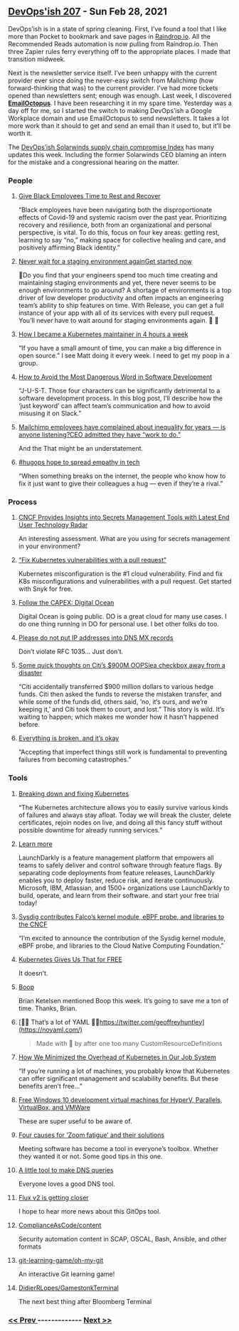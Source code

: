 ## [DevOps'ish 207](https://devopsish.com/207) - Sun Feb 28, 2021

DevOps’ish is in a state of spring cleaning. First, I’ve found a tool that I like more than Pocket to bookmark and save pages in <a href="https://raindrop.io/?utm_source=newsletter&amp;utm_medium=email&amp;utm_campaign=devopsish">Raindrop.io</a>. All the Recommended Reads automation is now pulling from Raindrop.io. Then three Zapier rules ferry everything off to the appropriate places. I made that transition midweek.

Next is the newsletter service itself. I’ve been unhappy with the current provider ever since doing the never-easy switch from Mailchimp (how forward-thinking that was) to the current provider. I’ve had more tickets opened than newsletters sent; enough was enough. Last week, I discovered <a href="https://emailoctopus.com/?urli=n6msM"><strong>EmailOctopus</strong></a>. I have been researching it in my spare time. Yesterday was a day off for me, so I started the switch to making DevOps’ish a Google Workplace domain and use EmailOctopus to send newsletters. It takes a lot more work than it should to get and send an email than it used to, but it’ll be worth it.

The <a href="https://devopsish.com/solarwinds-supply-chain-compromise/">DevOps’ish Solarwinds supply chain compromise Index</a> has many updates this week. Including the former Solarwinds CEO blaming an intern for the mistake and a congressional hearing on the matter.

### People

1. [Give Black Employees Time to Rest and Recover](https://hbr.org/2021/02/give-black-employees-time-to-rest-and-recover)

    “Black employees have been navigating both the disproportionate effects of Covid-19 and systemic racism over the past year. Prioritizing recovery and resilience, both from an organizational and personal perspective, is vital. To do this, focus on four key areas: getting rest, learning to say “no,” making space for collective healing and care, and positively affirming Black identity.”
1. [Never wait for a staging environment againGet started now](https://releaseapp.io/?utm_source=devopsish&utm_medium=email&utm_content=title&utm_campaign=20210228)

    🛑Do you find that your engineers spend too much time creating and maintaining staging environments and yet, there never seems to be enough environments to go around? A shortage of environments is a top driver of low developer productivity and often impacts an engineering team’s ability to ship features on time. With Release, you can get a full instance of your app with all of its services with every pull request. You’ll never have to wait around for staging environments again. 🚀  🚀
1. [How I became a Kubernetes maintainer in 4 hours a week](https://opensource.com/article/21/2/kubernetes-maintainer)

    “If you have a small amount of time, you can make a big difference in open source.” I see Matt doing it every week. I need to get my poop in a group.
1. [How to Avoid the Most Dangerous Word in Software Development](https://pawelurbanek.com/dangerous-word-slack)

    “J-U-S-T. Those four characters can be significantly detrimental to a software development process. In this blog post, I’ll describe how the ‘just keyword’ can affect team’s communication and how to avoid misusing it on Slack.”
1. [Mailchimp employees have complained about inequality for years — is anyone listening?CEO admitted they have “work to do.”](https://www.theverge.com/22300931/mailchimp-company-culture-discrimination-unequal-pay?scrolla=5eb6d68b7fedc32c19ef33b4)

    And the  That might be an understatement.
1. [#hugops hope to spread empathy in tech](https://www.protocol.com/enterprise/oral-history-hugops)

    “When something breaks on the internet, the people who know how to fix it just want to give their colleagues a hug — even if they’re a rival.”
### Process

1. [CNCF Provides Insights into Secrets Management Tools with Latest End User Technology Radar](https://www.cncf.io/announcements/2021/02/23/cncf-provides-insights-into-secrets-management-tools-with-latest-end-user-technology-radar/)

    An interesting assessment. What are you using for secrets management in your environment?
1. [“Fix Kubernetes vulnerabilities with a pull request”](https://snyk.io/lp/kubernetes/)

    Kubernetes misconfiguration is the #1 cloud vulnerability. Find and fix K8s misconfigurations and vulnerabilities with a pull request. Get started with Snyk for free.
1. [Follow the CAPEX: Digital Ocean](https://www.platformonomics.com/2021/02/follow-the-capex-digital-ocean/)

    Digital Ocean is going public. DO is a great cloud for many use cases. I do one thing running in DO for personal use. I bet other folks do too.
1. [Please do not put IP addresses into DNS MX records](https://blog.hboeck.de/archives/904-Please-do-not-put-IP-addresses-into-DNS-MX-records.html)

    Don’t violate RFC 1035… Just don’t.
1. [Some quick thoughts on Citi’s $900M OOPSiea checkbox away from a disaster](https://surfingcomplexity.blog/2021/02/19/some-quick-thoughts-on-citis-900m-oopsie/)

    “Citi accidentally transferred $900 million dollars to various hedge funds. Citi then asked the funds to reverse the mistaken transfer, and while some of the funds did, others said, ‘no, it’s ours, and we’re keeping it,’ and Citi took them to court, and lost.” This story is wild. It’s  waiting to happen; which makes me wonder how it hasn’t happened before.
1. [Everything is broken, and it’s okay](https://increment.com/reliability/failure-is-okay/)

    “Accepting that imperfect things still work is fundamental to preventing failures from becoming catastrophes.”
### Tools

1. [Breaking down and fixing Kubernetes](https://itnext.io/breaking-down-and-fixing-kubernetes-4df2f22f87c3)

    “The Kubernetes architecture allows you to easily survive various kinds of failures and always stay afloat. Today we will break the cluster, delete certificates, rejoin nodes on live, and doing all this fancy stuff without possible downtime for already running services.”
1. [Learn more](https://launchdarkly.com/?utm_source=devopsish&utm_medium=news_pod&utm_campaign=21q1-newsletter)

    LaunchDarkly is a feature management platform that empowers all teams to safely deliver and control software through feature flags. By separating code deployments from feature releases, LaunchDarkly enables you to deploy faster, reduce risk, and iterate continuously. Microsoft, IBM, Atlassian, and 1500+ organizations use LaunchDarkly to build, operate, and learn from their software.  and start your free trial today!
1. [Sysdig contributes Falco’s kernel module, eBPF probe, and libraries to the CNCF](https://sysdig.com/blog/sysdig-contributes-falco-kernel-ebpf-cncf/)

    “I’m excited to announce the contribution of the Sysdig kernel module, eBPF probe, and libraries to the Cloud Native Computing Foundation.”
1. [Kubernetes Gives Us That for FREE](https://youtu.be/ZQrLinUOp3c)

    It doesn’t.
1. [Boop](https://boop.okat.best/)

    Brian Ketelsen mentioned Boop this week. It’s going to save me a ton of time. Thanks, Brian.
1. [🚨🚨 That’s a lot of YAML 🚨🚨https://twitter.com/geoffreyhuntley](https://noyaml.com/)

    > Made with 💖 by  after one too many CustomResourceDefinitions
1. [How We Minimized the Overhead of Kubernetes in Our Job System](https://www.datadoghq.com/blog/engineering/moving-a-jobsystem-to-kubernetes/)

    “If you’re running a lot of machines, you probably know that Kubernetes can offer significant management and scalability benefits. But these benefits aren’t free…”
1. [Free Windows 10 development virtual machines for HyperV, Parallels, VirtualBox, and VMWare](https://www.hanselman.com/blog/free-windows-10-development-virtual-machines-for-hyperv-parallels-virtualbox-and-vmware)

    These are super useful to be aware of.
1. [Four causes for ‘Zoom fatigue’ and their solutions](https://news.stanford.edu/2021/02/23/four-causes-zoom-fatigue-solutions/)

    Meeting software has become a tool in everyone’s toolbox. Whether they wanted it or not. Some good tips in this one.
1. [A little tool to make DNS queries](https://jvns.ca/blog/2021/02/24/a-little-tool-to-make-dns-queries/)

    Everyone loves a good DNS tool.
1. [Flux v2 is getting closer](https://www.weave.works/blog/flux-2-is-getting-closer)

    I hope to hear more news about this GitOps tool.
1. [ComplianceAsCode/content](https://github.com/ComplianceAsCode/content)

    Security automation content in SCAP, OSCAL, Bash, Ansible, and other formats
1. [git-learning-game/oh-my-git](https://github.com/git-learning-game/oh-my-git)

    An interactive Git learning game!
1. [DidierRLopes/GamestonkTerminal](https://github.com/DidierRLopes/GamestonkTerminal)

    The next best thing after Bloomberg Terminal

### [ << Prev ](sreweekly-206.md) ------------- [ Next >> ](sreweekly-208.md)